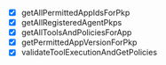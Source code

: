 - [x] getAllPermittedAppIdsForPkp
- [x] getAllRegisteredAgentPkps
- [x] getAllToolsAndPoliciesForApp
- [x] getPermittedAppVersionForPkp
- [x] validateToolExecutionAndGetPolicies

